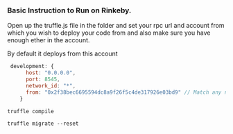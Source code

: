 ### Basic Instruction to Run on Rinkeby. 


Open up the truffle.js file in the folder and set your rpc url and account from which you wish to deploy your code from and also make sure you have enough ether in the account. 

By default it deploys from this account 

```javascript 
 development: {
      host: "0.0.0.0",
      port: 8545,
      network_id: "*",
      from: "0x2f38bec6695594dc8a9f26f5c4de317926e03bd9" // Match any network id
    }
```


`truffle compile` 

`truffle migrate --reset`
